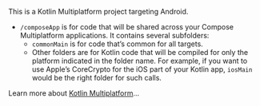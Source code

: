 This is a Kotlin Multiplatform project targeting Android.

* `/composeApp` is for code that will be shared across your Compose Multiplatform applications.
  It contains several subfolders:
    - `commonMain` is for code that’s common for all targets.
    - Other folders are for Kotlin code that will be compiled for only the platform indicated in the folder name.
      For example, if you want to use Apple’s CoreCrypto for the iOS part of your Kotlin app,
      `iosMain` would be the right folder for such calls.

Learn more about [Kotlin Multiplatform](https://www.jetbrains.com/help/kotlin-multiplatform-dev/get-started.html)…